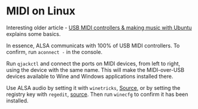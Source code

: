 # MIDI on Linux

Interesting older article - [USB MIDI controllers & making music with Ubuntu](https://rafalcieslak.wordpress.com/2012/08/29/usb-midi-controllers-and-making-music-with-ubuntu/) explains some basics.

In essence, ALSA communicats with 100% of USB MIDI controllers. To confirm, run `aconnect -` in the console.

Run `qjackctl` and connect the ports on MIDI devices, from left to right, using the device with the same name. This will make the MIDI-over-USB devices available to Wine and Windows applications installed there.

Use ALSA audio by setting it with `winetricks`, [Source](https://askubuntu.com/questions/77210/how-to-change-the-default-audio-in-wine-to-alsa-only), or by setting the registry key with `regedit`, [source](https://askubuntu.com/questions/77210/how-to-change-the-default-audio-in-wine-to-alsa-only).
Then run `winecfg` to confirm it has been installed.
